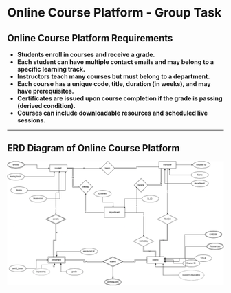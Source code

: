 ﻿# Online Course Platform - Group Task

## Online Course Platform Requirements

- **Students enroll in courses and receive a grade.**
- **Each student can have multiple contact emails and may belong to a specific 
learning track.**
- **Instructors teach many courses but must belong to a department.**
- **Each course has a unique code, title, duration (in weeks), and may have 
prerequisites.**
- **Certificates are issued upon course completion if the grade is passing (derived 
condition).**
- **Courses can include downloadable resources and scheduled live sessions.**

---------------------------

## ERD Diagram of Online Course Platform

![ERD Diagram of Online Course Platform](./images/OnlineCoursePlatform.png)